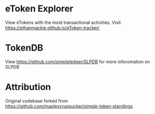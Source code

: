 # eToken Explorer
View eTokens with the most transactional activities. Visit https://ethanmackie.github.io/eToken-tracker/

# TokenDB

View https://github.com/simpleledger/SLPDB for more inforomation on SLPDB 
 

# Attribution

Original codebase forked from https://github.com/maplesyrupsucker/simple-token-standings
